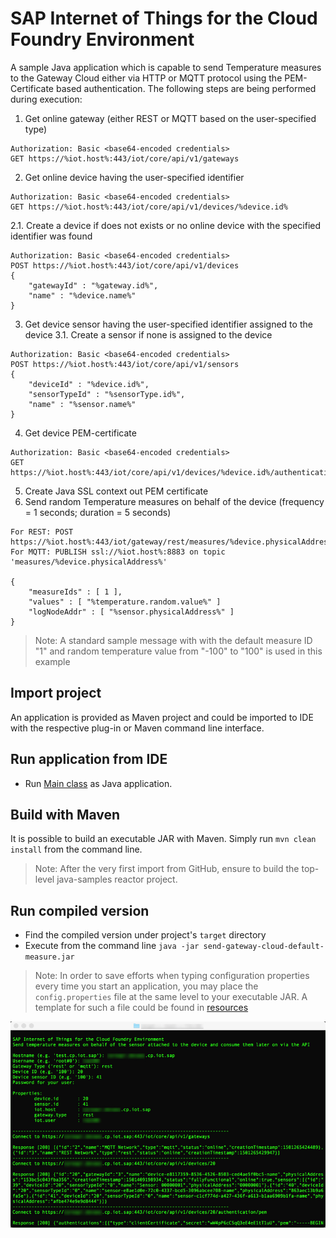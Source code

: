 # SAP Internet of Things for the Cloud Foundry Environment

A sample Java application which is capable to send Temperature measures to the Gateway Cloud either via HTTP or MQTT protocol using the PEM-Certificate based authentication. The following steps are being performed during execution:

1. Get online gateway (either REST or MQTT based on the user-specified type)
```
Authorization: Basic <base64-encoded credentials>
GET https://%iot.host%:443/iot/core/api/v1/gateways
```
2. Get online device having the user-specified identifier
```
Authorization: Basic <base64-encoded credentials>
GET https://%iot.host%:443/iot/core/api/v1/devices/%device.id%
```
2.1. Create a device if does not exists or no online device with the specified identifier was found
```
Authorization: Basic <base64-encoded credentials>
POST https://%iot.host%:443/iot/core/api/v1/devices  
{
	"gatewayId" : "%gateway.id%",
	"name" : "%device.name%"
}
```
3. Get device sensor having the user-specified identifier assigned to the device
3.1. Create a sensor if none is assigned to the device
```
Authorization: Basic <base64-encoded credentials>
POST https://%iot.host%:443/iot/core/api/v1/sensors  
{
	"deviceId" : "%device.id%",
	"sensorTypeId" : "%sensorType.id%",
	"name" : "%sensor.name%"
}
```
4. Get device PEM-certificate 
```
Authorization: Basic <base64-encoded credentials>
GET https://%iot.host%:443/iot/core/api/v1/devices/%device.id%/authentication/pem
```
5. Create Java SSL context out PEM certificate
6. Send random Temperature measures on behalf of the device (frequency = 1 seconds; duration = 5 seconds)
```
For REST: POST https://%iot.host%:443/iot/gateway/rest/measures/%device.physicalAddress%
For MQTT: PUBLISH ssl://%iot.host%:8883 on topic 'measures/%device.physicalAddress%'  

{
	"measureIds" : [ 1 ],
	"values" : [ "%temperature.random.value%" ]
	"logNodeAddr" : [ "%sensor.physicalAddress%" ]
}
```
 
>Note: A standard sample message with with the default measure ID "1" and random temperature value from "-100" to "100" is used in this example

## Import project
An application is provided as Maven project and could be imported to IDE with the respective plug-in or Maven command line interface.

## Run application from IDE
- Run [Main class](src/main/java/sample/Main.java) as Java application.

## Build with Maven
It is possible to build an executable JAR with Maven. Simply run `mvn clean install` from the command line.

>Note: After the very first import from GitHub, ensure to build the top-level java-samples reactor project.

## Run compiled version
- Find the compiled version under project's `target` directory
- Execute from the command line `java -jar send-gateway-cloud-default-measure.jar`

>Note: In order to save efforts when typing configuration properties every time you start an application, you may place the `config.properties` file at the same level to your executable JAR. A template for such a file could be found in [resources](src/main/resources/sample.properties)

![In Action](src/main/resources/send-gateway-cloud-default-measure.jpg "In Action")